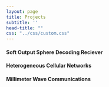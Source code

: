 ```yaml
---
layout: page
title: Projects
subtitle: ''
head-title: ""
css: "../css/custom.css"
---
```


#### Soft Output Sphere Decoding Reciever

#### Heterogeneous Cellular Networks

#### Millimeter Wave Communications







































